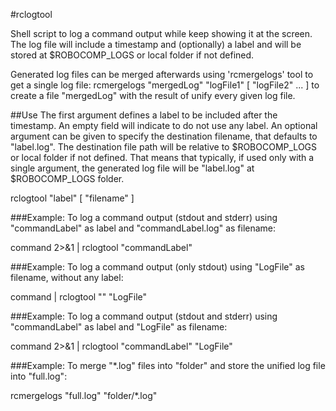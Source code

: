 #rclogtool

Shell script to log a command output while keep showing it at the screen.
The log file will include a timestamp and (optionally) a label and will be stored at $ROBOCOMP_LOGS or local folder if not defined.

Generated log files can be merged afterwards using 'rcmergelogs' tool to get a single log file:
 rcmergelogs "mergedLog" "logFile1" [ "logFile2" ... ]
to create a file "mergedLog" with the result of unify every given log file.

##Use
The first argument defines a label to be included after the timestamp. An empty field will indicate to do not use any label.
An optional argument can be given to specify the destination filename, that defaults to "label.log".
The destination file path will be relative to $ROBOCOMP_LOGS or local folder if not defined.
That means that typically, if used only with a single argument, the generated log file will be "label.log" at $ROBOCOMP_LOGS folder.

 rclogtool "label" [ "filename" ]

###Example: To log a command output (stdout and stderr) using "commandLabel" as label and "commandLabel.log" as filename:

 command 2>&1 | rclogtool "commandLabel"

###Example: To log a command output (only stdout) using "LogFile" as filename, without any label:

 command | rclogtool "" "LogFile"

###Example: To log a command output (stdout and stderr) using "commandLabel" as label and "LogFile" as filename:

 command 2>&1 | rclogtool "commandLabel" "LogFile"

###Example: To merge "*.log" files into "folder" and store the unified log file into "full.log":

 rcmergelogs "full.log" "folder/*.log"
